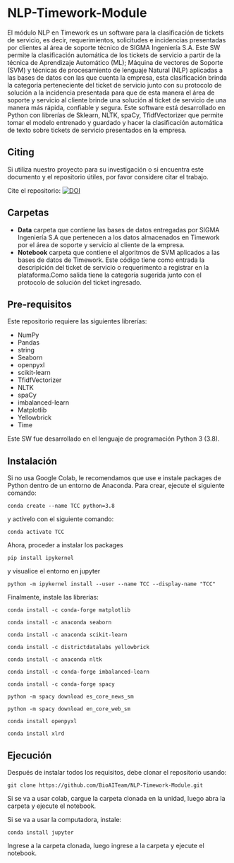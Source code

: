 # NLP-Timework-Module
El módulo NLP en Timework es un software para la clasificación de tickets de servicio, es decir, requerimientos, solicitudes e incidencias presentadas por clientes al área de soporte técnico de SIGMA Ingeniería S.A. Este SW permite la clasificación automática de los tickets de servicio a partir de la técnica de Aprendizaje Automático (ML); Máquina de vectores de Soporte (SVM) y técnicas de procesamiento de lenguaje Natural (NLP) aplicadas a las bases de datos con las que cuenta la empresa, esta clasificación brinda la categoría perteneciente del ticket de servicio junto con su protocolo de solución a la incidencia presentada para que de esta manera el área de soporte y servicio al cliente brinde una solución al ticket de servicio de una manera más rápida, confiable y segura. Este software está desarrollado en Python con librerías de Sklearn, NLTK, spaCy, TfidfVectorizer que permite tomar el modelo entrenado y guardado y hacer la clasificación automática de texto sobre tickets de servicio presentados en la empresa.
## Citing

Si utiliza nuestro proyecto para su investigación o si encuentra este documento y el repositorio útiles, por favor considere citar el trabajo.

Cite el repositorio: [![DOI](https://zenodo.org/badge/500692485.svg)](https://zenodo.org/badge/latestdoi/500692485)
 

## Carpetas

- **Data** carpeta que contiene las bases de datos entregadas por SIGMA Ingeniería S.A que pertenecen a los datos almacenados en Timework por el área de soporte y servicio al cliente de la empresa.
- **Notebook** carpeta que contiene el algoritmos de SVM aplicados a las bases de datos de Timework.
Este código tiene como entrada la descripición del ticket de servicio o requerimento a registrar en la plataforma.Como salida tiene la categoría sugerida junto con el protocolo de solución del ticket ingresado.

## Pre-requisitos
Este repositorio requiere las siguientes librerías:

- NumPy
- Pandas
- string
- Seaborn
- openpyxl
- scikit-learn
- TfidfVectorizer
- NLTK
- spaCy
- imbalanced-learn
- Matplotlib
- Yellowbrick
- Time

Este SW fue desarrollado en el lenguaje de programación Python 3 (3.8).

## Instalación

Si no usa Google Colab, le recomendamos que use e instale packages de Python dentro de un entorno de Anaconda. Para crear, ejecute el siguiente comando:
```
conda create --name TCC python=3.8
```
y actívelo con el siguiente comando:
```
conda activate TCC
```
Ahora, proceder a instalar los packages
```
pip install ipykernel
```
y visualice el entorno en jupyter
```
python -m ipykernel install --user --name TCC --display-name "TCC"
```
Finalmente, instale las librerías:
```
conda install -c conda-forge matplotlib
```
```
conda install -c anaconda seaborn
```
```
conda install -c anaconda scikit-learn
```
```
conda install -c districtdatalabs yellowbrick
```
```
conda install -c anaconda nltk
```
```
conda install -c conda-forge imbalanced-learn
```
```
conda install -c conda-forge spacy
```
```
python -m spacy download es_core_news_sm
```
```
python -m spacy download en_core_web_sm
```
```
conda install openpyxl
```
```
conda install xlrd
```

## Ejecución
Después de instalar todos los requisitos, debe clonar el repositorio usando:
```
git clone https://github.com/BioAITeam/NLP-Timework-Module.git
```
Si se va a usar colab, cargue la carpeta clonada en la unidad, luego abra la carpeta y ejecute el notebook.

Si se va a usar la computadora, instale:
```
conda install jupyter 
```
Ingrese a la carpeta clonada, luego ingrese a la carpeta y ejecute el notebook.

